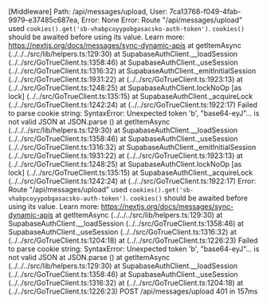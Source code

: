 [Middleware] Path: /api/messages/upload, User: 7ca13768-f049-4fab-9979-e37485c687ea, Error: None
Error: Route "/api/messages/upload" used `cookies().get('sb-vhabpcoyypobgasacsko-auth-token')`. `cookies()` should be awaited before using its value. Learn more: https://nextjs.org/docs/messages/sync-dynamic-apis
    at getItemAsync (../../../src/lib/helpers.ts:129:30)
    at SupabaseAuthClient.__loadSession (../../src/GoTrueClient.ts:1358:46)
    at SupabaseAuthClient._useSession (../../src/GoTrueClient.ts:1316:32)
    at SupabaseAuthClient._emitInitialSession (../../src/GoTrueClient.ts:1931:22)
    at <unknown> (../../src/GoTrueClient.ts:1923:13)
    at <unknown> (../../src/GoTrueClient.ts:1248:25)
    at SupabaseAuthClient.lockNoOp [as lock] (../../src/GoTrueClient.ts:135:15)
    at SupabaseAuthClient._acquireLock (../../src/GoTrueClient.ts:1242:24)
    at <unknown> (../../src/GoTrueClient.ts:1922:17)
Failed to parse cookie string: SyntaxError: Unexpected token 'b', "base64-eyJ"... is not valid JSON
    at JSON.parse (<anonymous>)
    at getItemAsync (../../../src/lib/helpers.ts:129:30)
    at SupabaseAuthClient.__loadSession (../../src/GoTrueClient.ts:1358:46)
    at SupabaseAuthClient._useSession (../../src/GoTrueClient.ts:1316:32)
    at SupabaseAuthClient._emitInitialSession (../../src/GoTrueClient.ts:1931:22)
    at <unknown> (../../src/GoTrueClient.ts:1923:13)
    at <unknown> (../../src/GoTrueClient.ts:1248:25)
    at SupabaseAuthClient.lockNoOp [as lock] (../../src/GoTrueClient.ts:135:15)
    at SupabaseAuthClient._acquireLock (../../src/GoTrueClient.ts:1242:24)
    at <unknown> (../../src/GoTrueClient.ts:1922:17)
Error: Route "/api/messages/upload" used `cookies().get('sb-vhabpcoyypobgasacsko-auth-token')`. `cookies()` should be awaited before using its value. Learn more: https://nextjs.org/docs/messages/sync-dynamic-apis
    at getItemAsync (../../../src/lib/helpers.ts:129:30)
    at SupabaseAuthClient.__loadSession (../../src/GoTrueClient.ts:1358:46)
    at SupabaseAuthClient._useSession (../../src/GoTrueClient.ts:1316:32)
    at <unknown> (../../src/GoTrueClient.ts:1204:18)
    at <unknown> (../../src/GoTrueClient.ts:1226:23)
Failed to parse cookie string: SyntaxError: Unexpected token 'b', "base64-eyJ"... is not valid JSON
    at JSON.parse (<anonymous>)
    at getItemAsync (../../../src/lib/helpers.ts:129:30)
    at SupabaseAuthClient.__loadSession (../../src/GoTrueClient.ts:1358:46)
    at SupabaseAuthClient._useSession (../../src/GoTrueClient.ts:1316:32)
    at <unknown> (../../src/GoTrueClient.ts:1204:18)
    at <unknown> (../../src/GoTrueClient.ts:1226:23)
 POST /api/messages/upload 401 in 157ms
